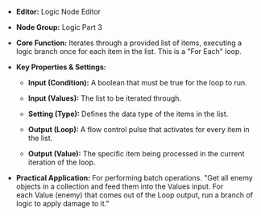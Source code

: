 - **Editor:** Logic Node Editor
    
- **Node Group:** Logic Part 3
    
- **Core Function:** Iterates through a provided list of items, executing a logic branch once for each item in the list. This is a "For Each" loop.
    
- **Key Properties & Settings:**
    
    - **Input (Condition):** A boolean that must be true for the loop to run.
        
    - **Input (Values):** The list to be iterated through.
        
    - **Setting (Type):** Defines the data type of the items in the list.
        
    - **Output (Loop):** A flow control pulse that activates for every item in the list.
        
    - **Output (Value):** The specific item being processed in the current iteration of the loop.
        
- **Practical Application:** For performing batch operations. "Get all enemy objects in a collection and feed them into the Values input. For each Value (enemy) that comes out of the Loop output, run a branch of logic to apply damage to it."
